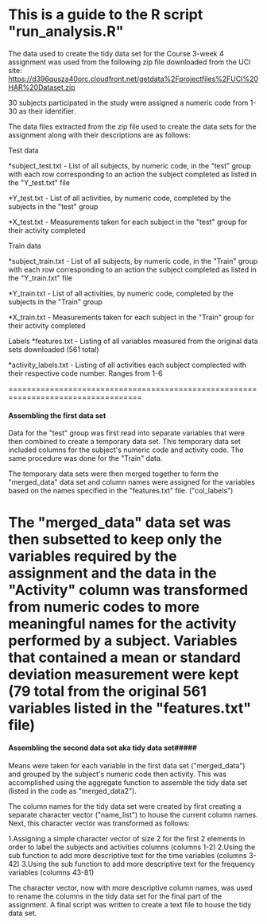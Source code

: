 This is a guide to the R script "run_analysis.R" 
===================================================================================
The data used to create the tidy data set for the Course 3-week 4 assignment was used from the following zip file downloaded from the UCI site:  https://d396qusza40orc.cloudfront.net/getdata%2Fprojectfiles%2FUCI%20HAR%20Dataset.zip 

30 subjects participated in the study were assigned a numeric code from 1-30 as their identifier. 

The data files extracted from the zip file used to create the data sets for the assignment along with their descriptions are as follows:

Test data

*subject_test.txt  - List of all subjects, by numeric code, in the "test" group with each row corresponding to an action the subject completed as listed in the "Y_test.txt" file

*Y_test.txt - List of all activities, by numeric code, completed by the subjects in the "test" group

*X_test.txt - Measurements taken for each subject in the "test" group for their activity completed

Train data

*subject_train.txt  - List of all subjects, by numeric code, in the "Train" group with each row corresponding to an action the subject completed as listed in the "Y_train.txt" file

*Y_train.txt - List of all activities, by numeric code, completed by the subjects in the "Train" group

*X_train.txt - Measurements taken for each subject in the "Train" group for their activity completed

Labels 
*features.txt - Listing of all variables measured from the original data sets downloaded (561 total)

*activity_labels.txt - Listing of all activities each subject complected with their respective code number. Ranges from 1-6

===================================================================================
####  Assembling the first data set #####

Data for the "test" group was first read into separate variables that were then combined to create a temporary data set. This temporary data set included columns for the subject's numeric code and activity code. The same procedure was done for the "Train" data. 

The temporary data sets were then merged together to form the "merged_data" data set and column names were assigned for the variables based on the names specified in the "features.txt" file. ("col_labels")

The "merged_data" data set was then subsetted to keep only the variables required by the assignment and the data in the "Activity" column was transformed from numeric codes to more meaningful names for the activity performed by a subject. Variables that contained a mean or standard deviation measurement were kept (79 total from the original 561 variables listed in the "features.txt" file)
===================================================================================
####  Assembling the second data set aka tidy data set#####

Means were taken for each variable in the first data set ("merged_data") and grouped by the subject's numeric code then activity. This was accomplished using the aggregate function to assemble the tidy data set (listed in the code as "merged_data2").

The column names for the tidy data set were created by first creating a separate character vector ("name_list") to house the current column names. Next, this character vector was transformed as follows:

1.Assigning a simple character vector of size 2 for the first 2 elements in order to label the subjects and activities columns (columns 1-2)
2.Using the sub function to add more descriptive text for the time variables (columns 3-42)
3.Using the sub function to add more descriptive text for the frequency variables (columns 43-81)

The character vector, now with more descriptive column names, was used to rename the columns in the tidy data set for the final part of the assignment. A final script was written to create a text file to house the tidy data set.
